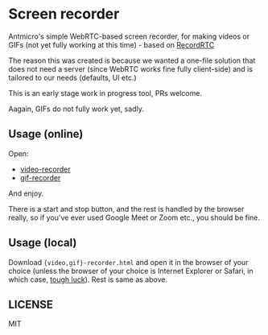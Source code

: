 # Screen recorder

Antmicro's simple WebRTC-based screen recorder, for making videos or GIFs (not yet fully working at this time) - based on [RecordRTC](https://github.com/muaz-khan/RecordRTC)

The reason this was created is because we wanted a one-file solution that does not need a server (since WebRTC works fine fully client-side) and is tailored to our needs (defaults, UI etc.)

This is an early stage work in progress tool, PRs welcome.

Aagain, GIFs do not fully work yet, sadly.

## Usage (online)

Open:

* [video-recorder](./video-recorder.html)
* [gif-recorder](./gif-recorder.html)

And enjoy.

There is a start and stop button, and the rest is handled by the browser really, so if you've ever used Google Meet or Zoom etc., you should be fine.

## Usage (local)

Download ``{video,gif}-recorder.html`` and open it in the browser of your choice (unless the browser of your choice is Internet Explorer or Safari, in which case, [tough luck](https://github.com/muaz-khan/RecordRTC#browsers-support)). Rest is same as above.

## LICENSE

MIT
